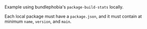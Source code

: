Example using bundlephobia's `package-build-stats` locally.

Each local package must have a `package.json`, and it must contain at minimum `name`, `version`, and `main`.
